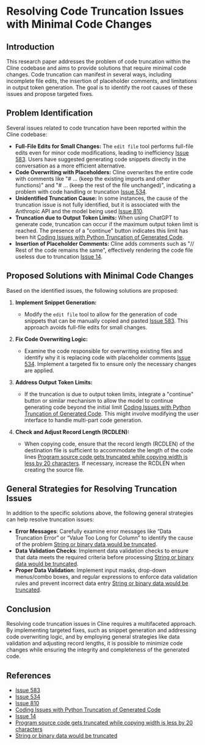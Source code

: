 # Resolving Code Truncation Issues with Minimal Code Changes

## Introduction

This research paper addresses the problem of code truncation within the Cline codebase and aims to provide solutions that require minimal code changes. Code truncation can manifest in several ways, including incomplete file edits, the insertion of placeholder comments, and limitations in output token generation. The goal is to identify the root causes of these issues and propose targeted fixes.

## Problem Identification

Several issues related to code truncation have been reported within the Cline codebase:

*   **Full-File Edits for Small Changes:** The `edit file` tool performs full-file edits even for minor code modifications, leading to inefficiency [Issue 583](https://github.com/cline/cline/issues/583). Users have suggested generating code snippets directly in the conversation as a more efficient alternative.
*   **Code Overwriting with Placeholders:** Cline overwrites the entire code with comments like "# ... (keep the existing imports and other functions)" and "# ... (keep the rest of the file unchanged)", indicating a problem with code handling or truncation [Issue 534](https://github.com/cline/cline/issues/534).
*   **Unidentified Truncation Cause:** In some instances, the cause of the truncation issue is not fully identified, but it is associated with the Anthropic API and the model being used [Issue 810](https://github.com/cline/cline/issues/810).
*   **Truncation due to Output Token Limits:** When using ChatGPT to generate code, truncation can occur if the maximum output token limit is reached. The presence of a "continue" button indicates this limit has been hit [Coding Issues with Python Truncation of Generated Code](https://community.openai.com/t/coding-issues-with-python-truncation-of-generated-code/792700).
*   **Insertion of Placeholder Comments:** Cline adds comments such as "// Rest of the code remains the same", effectively rendering the code file useless due to truncation [Issue 14](https://github.com/cline/cline/issues/14).

## Proposed Solutions with Minimal Code Changes

Based on the identified issues, the following solutions are proposed:

1.  **Implement Snippet Generation:**

    *   Modify the `edit file` tool to allow for the generation of code snippets that can be manually copied and pasted [Issue 583](https://github.com/cline/cline/issues/583). This approach avoids full-file edits for small changes.

2.  **Fix Code Overwriting Logic:**

    *   Examine the code responsible for overwriting existing files and identify why it is replacing code with placeholder comments [Issue 534](https://github.com/cline/cline/issues/534). Implement a targeted fix to ensure only the necessary changes are applied.

3.  **Address Output Token Limits:**

    *   If the truncation is due to output token limits, integrate a "continue" button or similar mechanism to allow the model to continue generating code beyond the initial limit [Coding Issues with Python Truncation of Generated Code](https://community.openai.com/t/coding-issues-with-python-truncation-of-generated-code/792700). This might involve modifying the user interface to handle multi-part code generation.

4.  **Check and Adjust Record Length (RCDLEN):**

    *   When copying code, ensure that the record length (RCDLEN) of the destination file is sufficient to accommodate the length of the code lines [Program source code gets truncated while copying width is less by 20 characters](https://stackoverflow.com/questions/78661670/program-source-code-gets-truncated-while-copying-width-is-less-by-20-characters). If necessary, increase the RCDLEN when creating the source file.

## General Strategies for Resolving Truncation Issues

In addition to the specific solutions above, the following general strategies can help resolve truncation issues:

*   **Error Messages**: Carefully examine error messages like “Data Truncation Error” or “Value Too Long for Column” to identify the cause of the problem [String or binary data would be truncated](https://dcodesnippet.com/string-or-binary-data-would-be-truncated/).
*   **Data Validation Checks**: Implement data validation checks to ensure that data meets the required criteria before processing [String or binary data would be truncated](https://dcodesnippet.com/string-or-binary-data-would-be-truncated/).
*   **Proper Data Validation**: Implement input masks, drop-down menus/combo boxes, and regular expressions to enforce data validation rules and prevent incorrect data entry [String or binary data would be truncated](https://dcodesnippet.com/string-or-binary-data-would-be-truncated/).

## Conclusion

Resolving code truncation issues in Cline requires a multifaceted approach. By implementing targeted fixes, such as snippet generation and addressing code overwriting logic, and by employing general strategies like data validation and adjusting record lengths, it is possible to minimize code changes while ensuring the integrity and completeness of the generated code.

## References

*   [Issue 583](https://github.com/cline/cline/issues/583)
*   [Issue 534](https://github.com/cline/cline/issues/534)
*   [Issue 810](https://github.com/cline/cline/issues/810)
*   [Coding Issues with Python Truncation of Generated Code](https://community.openai.com/t/coding-issues-with-python-truncation-of-generated-code/792700)
*   [Issue 14](https://github.com/cline/cline/issues/14)
*   [Program source code gets truncated while copying width is less by 20 characters](https://stackoverflow.com/questions/78661670/program-source-code-gets-truncated-while-copying-width-is-less-by-20-characters)
*   [String or binary data would be truncated](https://dcodesnippet.com/string-or-binary-data-would-be-truncated/)
